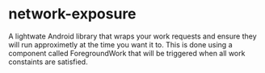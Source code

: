 # network-exposure

A lightwate Android library that wraps your work requests and ensure they will run approximetly at the time you want it to.
This is done using a component called ForegroundWork that will be triggered when all work constaints are satisfied.

